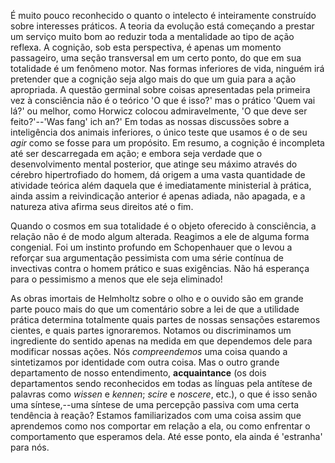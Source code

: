 É muito pouco reconhecido o quanto o intelecto é inteiramente construído sobre interesses práticos. A teoria da evolução está começando a prestar um serviço muito bom ao reduzir toda a mentalidade ao tipo de ação reflexa. A cognição, sob esta perspectiva, é apenas um momento passageiro, uma seção transversal em um certo ponto, do que em sua totalidade é um fenômeno motor. Nas formas inferiores de vida, ninguém irá pretender que a cognição seja algo mais do que um guia para a ação apropriada. A questão germinal sobre coisas apresentadas pela primeira vez à consciência não é o teórico 'O que é isso?' mas o prático 'Quem vai lá?' ou melhor, como Horwicz colocou admiravelmente, 'O que deve ser feito?'--'Was fang' ich an?' Em todas as nossas discussões sobre a inteligência dos animais inferiores, o único teste que usamos é o de seu _agir_ como se fosse para um propósito. Em resumo, a cognição é incompleta até ser descarregada em ação; e embora seja verdade que o desenvolvimento mental posterior, que atinge seu máximo através do cérebro hipertrofiado do homem, dá origem a uma vasta quantidade de atividade teórica além daquela que é imediatamente ministerial à prática, ainda assim a reivindicação anterior é apenas adiada, não apagada, e a natureza ativa afirma seus direitos até o fim.

Quando o cosmos em sua totalidade é o objeto oferecido à consciência, a relação não é de modo algum alterada. Reagimos a ele de alguma forma congenial. Foi um instinto profundo em Schopenhauer que o levou a reforçar sua argumentação pessimista com uma série contínua de invectivas contra o homem prático e suas exigências. Não há esperança para o pessimismo a menos que ele seja eliminado!

As obras imortais de Helmholtz sobre o olho e o ouvido são em grande parte pouco mais do que um comentário sobre a lei de que a utilidade prática determina totalmente quais partes de nossas sensações estaremos cientes, e quais partes ignoraremos. Notamos ou discriminamos um ingrediente do sentido apenas na medida em que dependemos dele para modificar nossas ações. Nós _compreendemos_ uma coisa quando a sintetizamos por identidade com outra coisa. Mas o outro grande departamento de nosso entendimento, **acquaintance** (os dois departamentos sendo reconhecidos em todas as línguas pela antítese de palavras como _wissen_ e _kennen_; _scire_ e _noscere_, etc.), o que é isso senão uma síntese,--uma síntese de uma percepção passiva com uma certa tendência à reação? Estamos familiarizados com uma coisa assim que aprendemos como nos comportar em relação a ela, ou como enfrentar o comportamento que esperamos dela. Até esse ponto, ela ainda é 'estranha' para nós.